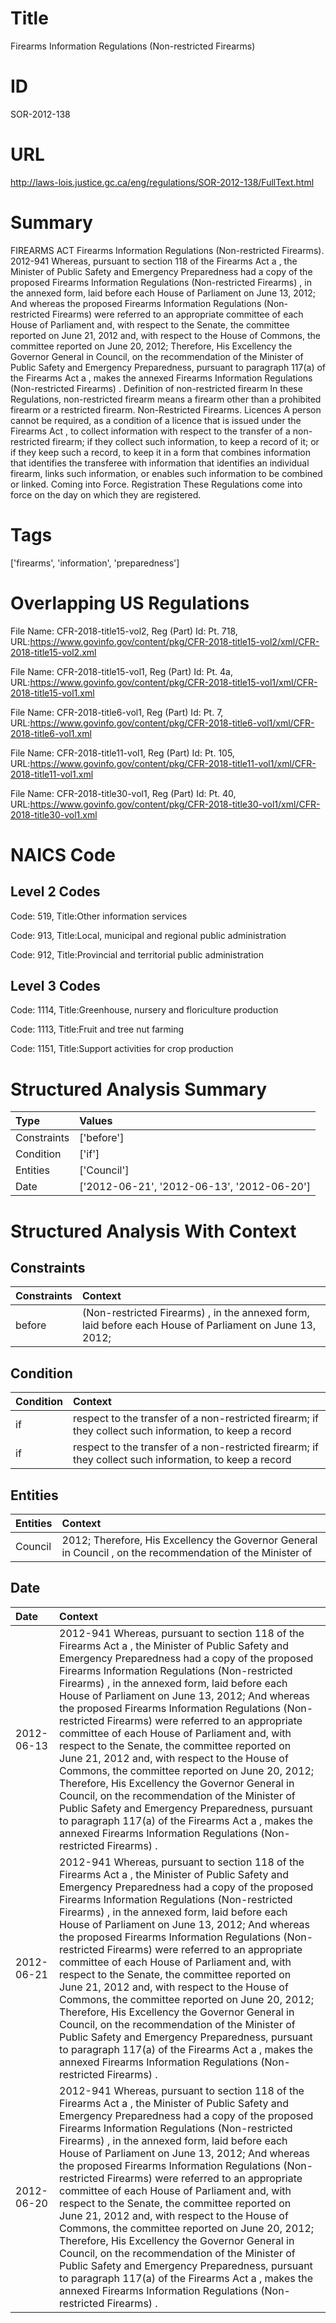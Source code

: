# Title
Firearms Information Regulations (Non-restricted Firearms)


# ID
SOR-2012-138

# URL
http://laws-lois.justice.gc.ca/eng/regulations/SOR-2012-138/FullText.html


# Summary
FIREARMS ACT Firearms Information Regulations (Non-restricted Firearms).
2012-941 Whereas, pursuant to section 118 of the  Firearms Act a , the Minister of Public Safety and Emergency Preparedness had a copy of the proposed  Firearms Information Regulations (Non-restricted Firearms) , in the annexed form, laid before each House of Parliament on June 13, 2012; And whereas the proposed  Firearms Information Regulations (Non-restricted Firearms)  were referred to an appropriate committee of each House of Parliament and, with respect to the Senate, the committee reported on June 21, 2012 and, with respect to the House of Commons, the committee reported on June 20, 2012; Therefore, His Excellency the Governor General in Council, on the recommendation of the Minister of Public Safety and Emergency Preparedness, pursuant to paragraph 117(a) of the  Firearms Act a , makes the annexed  Firearms Information Regulations (Non-restricted Firearms) .
Definition of  non-restricted firearm In these Regulations,  non-restricted firearm  means a firearm other than a prohibited firearm or a restricted firearm.
Non-Restricted Firearms.
Licences A person cannot be required, as a condition of a licence that is issued under the  Firearms Act , to collect information with respect to the transfer of a non-restricted firearm; if they collect such information, to keep a record of it; or if they keep such a record, to keep it in a form that combines information that identifies the transferee with information that identifies an individual firearm, links such information, or enables such information to be combined or linked.
Coming into Force.
Registration These Regulations come into force on the day on which they are registered.


# Tags
['firearms', 'information', 'preparedness']


# Overlapping US Regulations
File Name: CFR-2018-title15-vol2, Reg (Part) Id: Pt. 718, URL:https://www.govinfo.gov/content/pkg/CFR-2018-title15-vol2/xml/CFR-2018-title15-vol2.xml

File Name: CFR-2018-title15-vol1, Reg (Part) Id: Pt. 4a, URL:https://www.govinfo.gov/content/pkg/CFR-2018-title15-vol1/xml/CFR-2018-title15-vol1.xml

File Name: CFR-2018-title6-vol1, Reg (Part) Id: Pt. 7, URL:https://www.govinfo.gov/content/pkg/CFR-2018-title6-vol1/xml/CFR-2018-title6-vol1.xml

File Name: CFR-2018-title11-vol1, Reg (Part) Id: Pt. 105, URL:https://www.govinfo.gov/content/pkg/CFR-2018-title11-vol1/xml/CFR-2018-title11-vol1.xml

File Name: CFR-2018-title30-vol1, Reg (Part) Id: Pt. 40, URL:https://www.govinfo.gov/content/pkg/CFR-2018-title30-vol1/xml/CFR-2018-title30-vol1.xml




# NAICS Code
## Level 2 Codes
Code: 519, Title:Other information services

Code: 913, Title:Local, municipal and regional public administration

Code: 912, Title:Provincial and territorial public administration




## Level 3 Codes
Code: 1114, Title:Greenhouse, nursery and floriculture production

Code: 1113, Title:Fruit and tree nut farming

Code: 1151, Title:Support activities for crop production







# Structured Analysis Summary
| Type        | Values                                     |
|:------------|:-------------------------------------------|
| Constraints | ['before']                                 |
| Condition   | ['if']                                     |
| Entities    | ['Council']                                |
| Date        | ['2012-06-21', '2012-06-13', '2012-06-20'] |


# Structured Analysis With Context
 


## Constraints
| Constraints   | Context                                                                                                 |
|:--------------|:--------------------------------------------------------------------------------------------------------|
| before        | (Non-restricted Firearms) , in the annexed form, laid before each House of Parliament on June 13, 2012; |


## Condition
| Condition   | Context                                                                                                 |
|:------------|:--------------------------------------------------------------------------------------------------------|
| if          | respect to the transfer of a non-restricted firearm; if they collect such information, to keep a record |
| if          | respect to the transfer of a non-restricted firearm; if they collect such information, to keep a record |


## Entities
| Entities   | Context                                                                                                    |
|:-----------|:-----------------------------------------------------------------------------------------------------------|
| Council    | 2012; Therefore, His Excellency the Governor General in Council , on the recommendation of the Minister of |


## Date
| Date       | Context                                                                                                                                                                                                                                                                                                                                                                                                                                                                                                                                                                                                                                                                                                                                                                                                                                                                                                       |
|:-----------|:--------------------------------------------------------------------------------------------------------------------------------------------------------------------------------------------------------------------------------------------------------------------------------------------------------------------------------------------------------------------------------------------------------------------------------------------------------------------------------------------------------------------------------------------------------------------------------------------------------------------------------------------------------------------------------------------------------------------------------------------------------------------------------------------------------------------------------------------------------------------------------------------------------------|
| 2012-06-13 | 2012-941 Whereas, pursuant to section 118 of the  Firearms Act a , the Minister of Public Safety and Emergency Preparedness had a copy of the proposed  Firearms Information Regulations (Non-restricted Firearms) , in the annexed form, laid before each House of Parliament on June 13, 2012; And whereas the proposed  Firearms Information Regulations (Non-restricted Firearms)  were referred to an appropriate committee of each House of Parliament and, with respect to the Senate, the committee reported on June 21, 2012 and, with respect to the House of Commons, the committee reported on June 20, 2012; Therefore, His Excellency the Governor General in Council, on the recommendation of the Minister of Public Safety and Emergency Preparedness, pursuant to paragraph 117(a) of the  Firearms Act a , makes the annexed  Firearms Information Regulations (Non-restricted Firearms) . |
| 2012-06-21 | 2012-941 Whereas, pursuant to section 118 of the  Firearms Act a , the Minister of Public Safety and Emergency Preparedness had a copy of the proposed  Firearms Information Regulations (Non-restricted Firearms) , in the annexed form, laid before each House of Parliament on June 13, 2012; And whereas the proposed  Firearms Information Regulations (Non-restricted Firearms)  were referred to an appropriate committee of each House of Parliament and, with respect to the Senate, the committee reported on June 21, 2012 and, with respect to the House of Commons, the committee reported on June 20, 2012; Therefore, His Excellency the Governor General in Council, on the recommendation of the Minister of Public Safety and Emergency Preparedness, pursuant to paragraph 117(a) of the  Firearms Act a , makes the annexed  Firearms Information Regulations (Non-restricted Firearms) . |
| 2012-06-20 | 2012-941 Whereas, pursuant to section 118 of the  Firearms Act a , the Minister of Public Safety and Emergency Preparedness had a copy of the proposed  Firearms Information Regulations (Non-restricted Firearms) , in the annexed form, laid before each House of Parliament on June 13, 2012; And whereas the proposed  Firearms Information Regulations (Non-restricted Firearms)  were referred to an appropriate committee of each House of Parliament and, with respect to the Senate, the committee reported on June 21, 2012 and, with respect to the House of Commons, the committee reported on June 20, 2012; Therefore, His Excellency the Governor General in Council, on the recommendation of the Minister of Public Safety and Emergency Preparedness, pursuant to paragraph 117(a) of the  Firearms Act a , makes the annexed  Firearms Information Regulations (Non-restricted Firearms) . |


